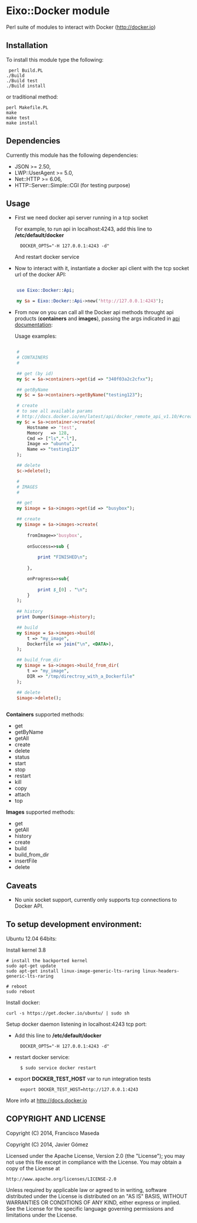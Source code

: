 Eixo::Docker module
===================

Perl suite of modules to interact with Docker (http://docker.io) 

Installation
------------

To install this module type the following:

     perl Build.PL  
    ./Build  
    ./Build test  
    ./Build install  

or traditional method:   

    perl Makefile.PL
    make
    make test
    make install
   
Dependencies
------------

Currently this module has the following dependencies:  

 - JSON >= 2.50,
 - LWP::UserAgent >= 5.0,
 - Net::HTTP   >= 6.06,
 - HTTP::Server::Simple::CGI (for testing purpose)

Usage
-----

- First we need docker api server running in a tcp socket
  
   For example, to run api in localhost:4243, add this line to **/etc/default/docker**

        DOCKER_OPTS="-H 127.0.0.1:4243 -d"
        
    And restart docker service

- Now to interact with it, instantiate a docker api client with the tcp socket url of the docker API:

```perl  

    use Eixo::Docker::Api;

    my $a = Eixo::Docker::Api->new('http://127.0.0.1:4243');
```

- From now on you can call all the Docker api methods throught api products (**containers** and **images**), passing the args indicated in [api documentation](http://docs.docker.io/en/latest/reference/api/docker\_remote\_api/):  

    Usage examples: 

```perl  

    #
    # CONTAINERS
    #

    ## get (by id)
    my $c = $a->containers->get(id => "340f03a2c2cfxx");

    ## getByName
    my $c = $a->containers->getByName("testing123");

    # create
    # to see all available params 
    # http://docs.docker.io/en/latest/api/docker_remote_api_v1.10/#create-a-container
    my $c = $a->container->create(
        Hostname => 'test',
	    Memory	 => 128,
	    Cmd => ["ls","-l"],
	    Image => "ubuntu",
	    Name => "testing123"
    );

    ## delete
    $c->delete();

    #
    # IMAGES
    #

    ## get
    my $image = $a->images->get(id => "busybox");

    ## create
    my $image = $a->images->create(
    
        fromImage=>'busybox',
    
        onSuccess=>sub {
            
            print "FINISHED\n";     
    
        },

        onProgress=>sub{
    
            print $_[0] . "\n";
        }
    );
    
    ## history 
    print Dumper($image->history);

    ## build
    my $image = $a->images->build(
        t => "my_image",
        Dockerfile => join("\n", <DATA>),
    );

    ## build_from_dir
    my $image = $a->images->build_from_dir(
        t => "my_image",
        DIR => "/tmp/directroy_with_a_Dockerfile"
    );

    ## delete
    $image->delete();
    

```

**Containers** supported methods:

- get
- getByName
- getAll
- create 
- delete
- status
- start
- stop
- restart
- kill
- copy
- attach
- top  


**Images** supported methods:  

- get
- getAll
- history
- create
- build
- build_from_dir
- insertFile
- delete


Caveats
-------
- No unix socket support, currently only supports tcp connections to Docker API.


To setup development environment:
--------------------------------

Ubuntu 12.04 64bits:

Install kernel 3.8 

    # install the backported kernel
    sudo apt-get update
    sudo apt-get install linux-image-generic-lts-raring linux-headers-generic-lts-raring
    
    # reboot
    sudo reboot


Install docker:

    curl -s https://get.docker.io/ubuntu/ | sudo sh


Setup docker daemon listening in localhost:4243 tcp port:

- Add this line to **/etc/default/docker**

        DOCKER_OPTS="-H 127.0.0.1:4243 -d"


- restart docker service:

        $ sudo service docker restart

- export **DOCKER\_TEST\_HOST** var to run integration tests

        export DOCKER_TEST_HOST=http://127.0.0.1:4243

More info at http://docs.docker.io

    
COPYRIGHT AND LICENSE
---------------------

Copyright (C) 2014, Francisco Maseda

Copyright (C) 2014, Javier Gómez


Licensed under the Apache License, Version 2.0 (the "License");
you may not use this file except in compliance with the License.
You may obtain a copy of the License at

    http://www.apache.org/licenses/LICENSE-2.0

Unless required by applicable law or agreed to in writing, software
distributed under the License is distributed on an "AS IS" BASIS,
WITHOUT WARRANTIES OR CONDITIONS OF ANY KIND, either express or implied.
See the License for the specific language governing permissions and
limitations under the License.
